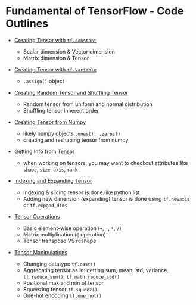 # Fundamental of TensorFlow -  Code Outlines

- <a href='01 - Tensorflow.ipynb'>Creating Tensor with `tf.constant`</a>
    - Scalar dimension & Vector dimension
    - Matrix dimension & Tensor 

- <a href='./02 - Creating Tensor.ipynb'>Creating Tensor with `tf.Variable`</a>
    - `.assign()` object

- <a href='./03 - Random & Shuffling Tensor.ipynb'>Creating Random Tensor and Shuffling Tensor</a>
    - Random tensor from uniform and normal distribution
    - Shuffling tensor inherent order

- <a href='./04 - Tensor from Numpy.ipynb'>Creating Tensor from Numpy</a>
    - likely numpy objects `.ones(), .zeros()`
    - creating and reshaping tensor from numpy

- <a href='./05 - Info from Tensor.ipynb'>Getting Info from Tensor</a>
    - when working on tensors, you may want to checkout attributes like `shape`, `size`, `axis`, `rank`

- <a href='./06 - Indexing Tensor.ipynb'>Indexing and Expanding Tensor</a>
    - Indexing & slicing tensor is done like python list
    - Adding new dimension (expanding) tensor is done using `tf.newaxis` or `tf.expand_dims`

- <a href='./07 - Tensor Operations.ipynb'>Tensor Operations</a>
    - Basic element-wise operation (`+`, `-`, `*`, `/`)
    - Matrix multiplication (`@` operation)
    - Tensor transpose VS reshape

- <a href='./08 - Tensor Manipulation.ipynb'>Tensor Manipulations</a>
    - Changing datatype `tf.cast()`
    - Aggregating tensor as in: getting sum, mean, std, variance. `tf.reduce_sum()`, `tf.math.reduce_std()`
    - Positional max and min of tensor
    - Squeezing tensor `tf.squeez()`
    - One-hot encoding `tf.one_hot()`
